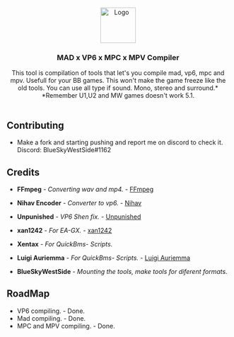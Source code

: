 <br/>
<p align="center">
  <a href="https://github.com/bluesky-dev12/MAD-x-VP6-x-MPC-x-MPV-Compiler">
    <img src="https://github.com/bluesky-dev12/MAD-x-VP6-x-MPC-x-MPV-Compiler/blob/main/Logo.png" alt="Logo" width="80" height="80">
  </a>

  <h3 align="center">MAD x VP6 x MPC x MPV Compiler</h3>

  <p align="center">
     This tool is compilation of tools that let's you compile mad, vp6, mpc and mpv.
     Usefull for your BB games. 
     This won't make the game freeze like the old tools. You can use all type if sound. Mono, stereo and surround.*
     *Remember U1,U2 and MW games doesn't work 5.1.
    <br/>
    <br/>
  </p>
</p>



## Contributing
* []() Make a fork and starting pushing and report me on discord to check it. Discord: BlueSkyWestSide#1162


## Credits

* **FFmpeg** - *Converting wav and mp4.* - [FFmpeg](https://github.com/FFmpeg/FFmpeg) 

* **Nihav Encoder** - *Converter to vp6.* - [Nihav](https://nihav.org/index.html) 

* **Unpunished** - *VP6 Shen fix.* - [Unpunished](https://github.com/TheUnpunished/vp6converter) 

* **xan1242** - *For EA-GX.* - [xan1242](https://github.com/xan1242) 

* **Xentax** - *For QuickBms- Scripts.*

* **Luigi Auriemma** - *For QuickBms- Scripts.* - [Luigi Auriemma](https://aluigi.altervista.org/quickbms.htm)

* **BlueSkyWestSide** - *Mounting the tools, make tools for diferent formats.*

## RoadMap

* []() VP6 compiling. -  Done.
* []() Mad compiling. - Done.
* []() MPC and MPV compiling. - Done.
